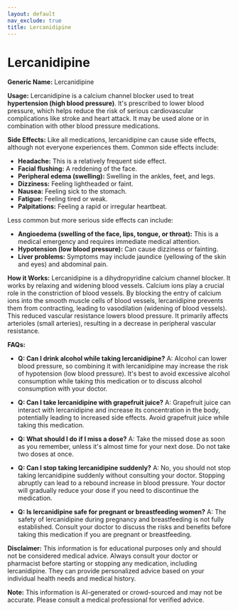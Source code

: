 ```yaml
---
layout: default
nav_exclude: true
title: Lercanidipine
---
```


# Lercanidipine

**Generic Name:** Lercanidipine

**Usage:** Lercanidipine is a calcium channel blocker used to treat **hypertension (high blood pressure)**.  It's prescribed to lower blood pressure, which helps reduce the risk of serious cardiovascular complications like stroke and heart attack.  It may be used alone or in combination with other blood pressure medications.

**Side Effects:**  Like all medications, lercanidipine can cause side effects, although not everyone experiences them.  Common side effects include:

* **Headache:** This is a relatively frequent side effect.
* **Facial flushing:** A reddening of the face.
* **Peripheral edema (swelling):** Swelling in the ankles, feet, and legs.
* **Dizziness:** Feeling lightheaded or faint.
* **Nausea:** Feeling sick to the stomach.
* **Fatigue:** Feeling tired or weak.
* **Palpitations:** Feeling a rapid or irregular heartbeat.

Less common but more serious side effects can include:

* **Angioedema (swelling of the face, lips, tongue, or throat):** This is a medical emergency and requires immediate medical attention.
* **Hypotension (low blood pressure):**  Can cause dizziness or fainting.
* **Liver problems:**  Symptoms may include jaundice (yellowing of the skin and eyes) and abdominal pain.


**How it Works:** Lercanidipine is a dihydropyridine calcium channel blocker.  It works by relaxing and widening blood vessels.  Calcium ions play a crucial role in the constriction of blood vessels.  By blocking the entry of calcium ions into the smooth muscle cells of blood vessels, lercanidipine prevents them from contracting, leading to vasodilation (widening of blood vessels). This reduced vascular resistance lowers blood pressure.  It primarily affects arterioles (small arteries), resulting in a decrease in peripheral vascular resistance.

**FAQs:**

* **Q: Can I drink alcohol while taking lercanidipine?** A:  Alcohol can lower blood pressure, so combining it with lercanidipine may increase the risk of hypotension (low blood pressure). It's best to avoid excessive alcohol consumption while taking this medication or to discuss alcohol consumption with your doctor.

* **Q: Can I take lercanidipine with grapefruit juice?** A: Grapefruit juice can interact with lercanidipine and increase its concentration in the body, potentially leading to increased side effects.  Avoid grapefruit juice while taking this medication.

* **Q: What should I do if I miss a dose?** A: Take the missed dose as soon as you remember, unless it's almost time for your next dose.  Do not take two doses at once.

* **Q:  Can I stop taking lercanidipine suddenly?** A: No, you should not stop taking lercanidipine suddenly without consulting your doctor.  Stopping abruptly can lead to a rebound increase in blood pressure.  Your doctor will gradually reduce your dose if you need to discontinue the medication.

* **Q:  Is lercanidipine safe for pregnant or breastfeeding women?** A: The safety of lercanidipine during pregnancy and breastfeeding is not fully established.  Consult your doctor to discuss the risks and benefits before taking this medication if you are pregnant or breastfeeding.

**Disclaimer:** This information is for educational purposes only and should not be considered medical advice.  Always consult your doctor or pharmacist before starting or stopping any medication, including lercanidipine.  They can provide personalized advice based on your individual health needs and medical history.


**Note:** This information is AI-generated or crowd-sourced and may not be accurate. Please consult a medical professional for verified advice.